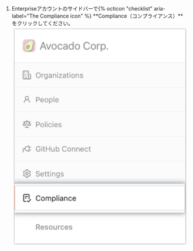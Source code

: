 1. Enterpriseアカウントのサイドバーで{% octicon "checklist" aria-label="The Compliance icon" %} **Compliance（コンプライアンス）**をクリックしてください。 ![Enterpriseアカウントサイドバーのコンプライアンスタブ](/assets/images/help/business-accounts/enterprise-accounts-compliance-tab.png)
